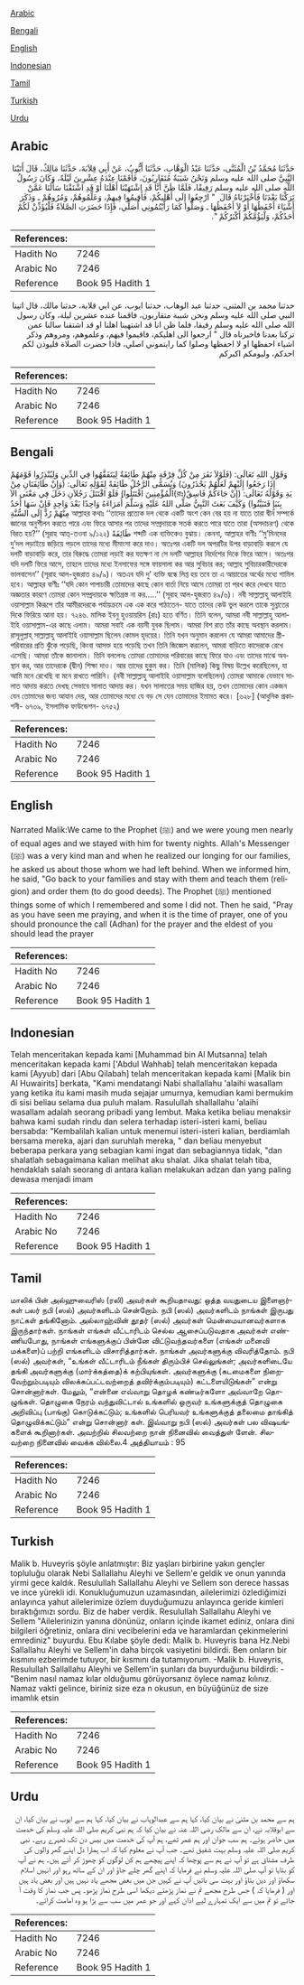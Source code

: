 [Arabic](#arabic)

[Bengali](#bengali)

[English](#english)

[Indonesian](#indonesian)

[Tamil](#tamil)

[Turkish](#turkish)

[Urdu](#urdu)

## Arabic


<div dir="rtl" lang="ar" style={{fontSize:'larger',backgroundColor:'#f8f9fa',padding:20}}>
حَدَّثَنَا مُحَمَّدُ بْنُ الْمُثَنَّى، حَدَّثَنَا عَبْدُ الْوَهَّابِ، حَدَّثَنَا أَيُّوبُ، عَنْ أَبِي قِلاَبَةَ، حَدَّثَنَا مَالِكٌ، قَالَ أَتَيْنَا النَّبِيَّ صلى الله عليه وسلم وَنَحْنُ شَبَبَةٌ مُتَقَارِبُونَ، فَأَقَمْنَا عِنْدَهُ عِشْرِينَ لَيْلَةً، وَكَانَ رَسُولُ اللَّهِ صلى الله عليه وسلم رَفِيقًا، فَلَمَّا ظَنَّ أَنَّا قَدِ اشْتَهَيْنَا أَهْلَنَا أَوْ قَدِ اشْتَقْنَا سَأَلَنَا عَمَّنْ تَرَكْنَا بَعْدَنَا فَأَخْبَرْنَاهُ قَالَ ‏ "‏ ارْجِعُوا إِلَى أَهْلِيكُمْ، فَأَقِيمُوا فِيهِمْ، وَعَلِّمُوهُمْ، وَمُرُوهُمْ ـ وَذَكَرَ أَشْيَاءَ أَحْفَظُهَا أَوْ لاَ أَحْفَظُهَا ـ وَصَلُّوا كَمَا رَأَيْتُمُونِي أُصَلِّي، فَإِذَا حَضَرَتِ الصَّلاَةُ فَلْيُؤَذِّنْ لَكُمْ أَحَدُكُمْ، وَلْيَؤُمَّكُمْ أَكْبَرُكُمْ ‏"‏‏.‏
</div>
<div style={{backgroundColor:'#f8f9fa',padding:20, marginBottom: 10}}><table> <thead> <tr> <th>References:</th> <th></th> </tr> </thead> <tbody><tr><td>Hadith No</td><td>7246</td></tr><tr><td>Arabic No</td><td>7246</td></tr><tr><td>Reference</td><td>Book 95 Hadith 1</td></tr></tbody></table></div>


<div dir="rtl" lang="ar" style={{fontSize:'larger',backgroundColor:'#f8f9fa',padding:20}}>
حدثنا محمد بن المثنى، حدثنا عبد الوهاب، حدثنا ايوب، عن ابي قلابة، حدثنا مالك، قال اتينا النبي صلى الله عليه وسلم ونحن شببة متقاربون، فاقمنا عنده عشرين ليلة، وكان رسول الله صلى الله عليه وسلم رفيقا، فلما ظن انا قد اشتهينا اهلنا او قد اشتقنا سالنا عمن تركنا بعدنا فاخبرناه قال " ارجعوا الى اهليكم، فاقيموا فيهم، وعلموهم، ومروهم وذكر اشياء احفظها او لا احفظها وصلوا كما رايتموني اصلي، فاذا حضرت الصلاة فليوذن لكم احدكم، وليومكم اكبركم
</div>
<div style={{backgroundColor:'#f8f9fa',padding:20, marginBottom: 10}}><table> <thead> <tr> <th>References:</th> <th></th> </tr> </thead> <tbody><tr><td>Hadith No</td><td>7246</td></tr><tr><td>Arabic No</td><td>7246</td></tr><tr><td>Reference</td><td>Book 95 Hadith 1</td></tr></tbody></table></div>

## Bengali


<div dir="ltr" lang="bn" style={{fontSize:'larger',backgroundColor:'#f8f9fa',padding:20}}>
وَقَوْلِ اللهِ تَعَالَى: (فَلَوْلاَ نَفَرَ مِنْ كُلِّ فِرْقَةٍ مِنْهُمْ طَائِفَةٌ لِيَتَفَقَّهُوا فِي الدِّينِ وَلِيُنْذِرُوا قَوْمَهُمْ إِذَا رَجَعُوا إِلَيْهِمْ لَعَلَّهُمْ يَحْذَرُونَ) وَيُسَمَّى الرَّجُلُ طَائِفَةً لِقَوْلِهِ تَعَالَى: (وَإِنْ طَائِفَتَانِ مِنْ الْمُؤْمِنِينَ اقْتَتَلُوا) فَلَوْ اقْتَتَلَ رَجُلاَنِ دَخَلَ فِي مَعْنَى الآ(রাঃ)يَةِ وَقَوْلُهُ تَعَالَى: (إِنْ جَاءَكُمْ فَاسِقٌ بِنَبَإٍ فَتَبَيَّنُوا) وَكَيْفَ بَعَثَ النَّبِيُّ صَلَّى اللهُ عَلَيْهِ وَسَلَّمَ أُمَرَاءَهُ وَاحِدًا بَعْدَ وَاحِدٍ فَإِنْ سَهَا أَحَدٌ مِنْهُمْ رُدَّ إِلَى السُّنَّةِ আল্লাহর কথাঃ ‘‘তাদের প্রত্যেক দল থেকে একটি অংশ কেন বের হয় না যাতে তারা দ্বীন সম্পর্কে জ্ঞানের অনুশীলন করতে পারে এবং ফিরে আসার পর তাদের সম্প্রদায়কে সতর্ক করতে পারে যাতে তারা (অসদাচরণ) থেকে বিরত হয়?’’ (সূরাহ আত্-তওবা ৯/১২২) طَائِفَةً শব্দটি এক ব্যক্তিকেও বুঝায়। কেননা, আল্লাহর বাণীঃ ‘‘মু’মিনদের দু’দল লড়াইয়ে জড়িয়ে পড়লে তাদের মধ্যে মীমাংসা করে দাও। অতঃপর একটি দল অপরটির উপর বাড়াবাড়ি করলে যে দলটি বাড়াবাড়ি করে, তার বিরুদ্ধে তোমরা লড়াই কর যতক্ষণ না সে দলটি আল্লাহর নির্দেশের দিকে ফিরে আসে। অতঃপর যদি দলটি ফিরে আসে, তাহলে তাদের মধ্যে ইনসাফের সঙ্গে ফায়সালা কর আর সুবিচার কর; আল্লাহ সুবিচারকারীদেরকে ভালবাসেন’’ (সূরাহ আল-হুজরাত ৪৯/৯)। অতএব যদি দু’ ব্যক্তি দ্বন্ধে লিপ্ত হয় তবে তা এ আয়াতের অর্থের মধ্যে শামিল হবে। আল্লাহর বাণীঃ ‘‘যদি কোন পাপাচারী তোমাদের কাছে কোন বার্তা নিয়ে আসে তোমরা তা পরখ করে দেখবে যাতে অজ্ঞতার কারণে তোমরা কোন সম্প্রদায়কে ক্ষতিগ্রস্ত না কর.....’’ (সূরাহ আল-হুজরাত ৪৯/৬)। নবী সাল্লাল্লাহু আলাইহি ওয়াসাল্লাম কিরূপে তাঁর আমীরদেরকে পর্যায়ক্রমে এক এক করে পাঠাতেন- যাতে তাদের কেউ ভুল করলে তাকে সুন্নাতের দিকে ফিরিয়ে আনা হয়। ৭২৪৬. মালিক ইবনু হুওয়ায়রিস (রাঃ) হতে বর্ণিত। তিনি বলেন, আমরা নবী সাল্লাল্লাহু আলাইহি ওয়াসাল্লাম-এর কাছে এলাম। আমরা সবাই এক বয়সী যুবক ছিলাম। আমরা বিশ রাত তাঁর কাছে অবস্থান করলাম। রাসূলুল্লাহ্ সাল্লাল্লাহু আলাইহি ওয়াসাল্লাম ছিলেন কোমল হৃদয়ের। তিনি যখন অনুমান করলেন যে আমরা আমাদের স্ত্রী-পরিবারের প্রতি ঝুঁকে পড়েছি, কিংবা আসক্ত হয়ে পড়েছি তখন তিনি জিজ্ঞেস করলেন, আমরা বাড়িতে কাদেরকে রেখে এসেছি। আমরা তাঁকে জানালাম। তিনি বললেনঃ তোমরা তোমাদের পরিবারের কাছে ফিরে যাও এবং তাদের মাঝে অবস্থান কর, আর তাদেরকে (দ্বীন) শিক্ষা দাও। আর তাদের হুকুম কর। তিনি (মালিক) কিছু বিষয় উল্লেখ করেছিলেন, যা আমি মনে রেখেছি বা মনে রাখতে পারিনি। (নবী সাল্লাল্লাহু আলাইহি ওয়াসাল্লাম বলেছিলেন) তোমরা আমাকে যেভাবে সালাত আদায় করতে দেখছ সেভাবে সালাত আদায় কর। যখন সালাতের সময় হাজির হয়, তখন তোমাদের কোন একজন যেন তোমাদের জন্য আযান দেয়, আর তোমাদের মধ্যে যে বড় সে যেন তোমাদের ইমামত করে। [৬২৮] (আধুনিক প্রকাশনী- ৬৭৩৯, ইসলামিক ফাউন্ডেশন- ৬৭৫২)
</div>
<div style={{backgroundColor:'#f8f9fa',padding:20, marginBottom: 10}}><table> <thead> <tr> <th>References:</th> <th></th> </tr> </thead> <tbody><tr><td>Hadith No</td><td>7246</td></tr><tr><td>Arabic No</td><td>7246</td></tr><tr><td>Reference</td><td>Book 95 Hadith 1</td></tr></tbody></table></div>

## English


<div dir="ltr" lang="en" style={{fontSize:'larger',backgroundColor:'#f8f9fa',padding:20}}>
Narrated Malik:We came to the Prophet (ﷺ) and we were young men nearly of equal ages and we stayed with him for twenty nights. Allah's Messenger (ﷺ) was a very kind man and when he realized our longing for our families, he asked us about those whom we had left behind. When we informed him, he said, "Go back to your families and stay with them and teach them (religion) and order them (to do good deeds). The Prophet (ﷺ) mentioned things some of which I remembered and some I did not. Then he said, "Pray as you have seen me praying, and when it is the time of prayer, one of you should pronounce the call (Adhan) for the prayer and the eldest of you should lead the prayer
</div>
<div style={{backgroundColor:'#f8f9fa',padding:20, marginBottom: 10}}><table> <thead> <tr> <th>References:</th> <th></th> </tr> </thead> <tbody><tr><td>Hadith No</td><td>7246</td></tr><tr><td>Arabic No</td><td>7246</td></tr><tr><td>Reference</td><td>Book 95 Hadith 1</td></tr></tbody></table></div>

## Indonesian


<div dir="ltr" lang="id" style={{fontSize:'larger',backgroundColor:'#f8f9fa',padding:20}}>
Telah menceritakan kepada kami [Muhammad bin Al Mutsanna] telah menceritakan kepada kami ['Abdul Wahhab] telah menceritakan kepada kami [Ayyub] dari [Abu Qilabah] telah menceritakan kepada kami [Malik bin Al Huwairits] berkata, "Kami mendatangi Nabi shallallahu 'alaihi wasallam yang ketika itu kami masih muda sejajar umurnya, kemudian kami bermukim di sisi beliau selama dua puluh malam. Rasulullah shallallahu 'alaihi wasallam adalah seorang pribadi yang lembut. Maka ketika beliau menaksir bahwa kami sudah rindu dan selera terhadap isteri-isteri kami, beliau bersabda: "Kembalilah kalian untuk menemui isteri-isteri kalian, berdiamlah bersama mereka, ajari dan suruhlah mereka, " dan beliau menyebut beberapa perkara yang sebagian kami ingat dan sebagiannya tidak, "dan shalatlah sebagaimana kalian melihat aku shalat. Jika shalat telah tiba, hendaklah salah seorang di antara kalian melakukan adzan dan yang paling dewasa menjadi imam
</div>
<div style={{backgroundColor:'#f8f9fa',padding:20, marginBottom: 10}}><table> <thead> <tr> <th>References:</th> <th></th> </tr> </thead> <tbody><tr><td>Hadith No</td><td>7246</td></tr><tr><td>Arabic No</td><td>7246</td></tr><tr><td>Reference</td><td>Book 95 Hadith 1</td></tr></tbody></table></div>

## Tamil


<div dir="ltr" lang="ta" style={{fontSize:'larger',backgroundColor:'#f8f9fa',padding:20}}>
மாலிக் பின் அல்ஹுவைரிஸ் (ரலி) அவர்கள் கூறியதாவது: ஒத்த வயதுடைய இளைஞர்கள் பலர் நபி (ஸல்) அவர்களிடம் சென்றோம். நபி (ஸல்) அவர்களிடம் நாங்கள் இருபது நாட்கள் தங்கினோம். அல்லாஹ்வின் தூதர் (ஸல்) அவர்கள் மென்மையானவர்களாக இருந்தார்கள். நாங்கள் எங்கள் வீட்டாரிடம் செல்ல ஆசைப்படுவதாக அவர்கள் எண்ணியபோது, நாங்கள் எங்களுக்குப் பின்னே விட்டுவந்தவர்களை (எங்கள் மனைவி மக்களை)ப் பற்றி எங்களிடம் விசாரித்தார்கள். நாங்கள் அவர்களுக்கு விவரித்தோம். நபி (ஸல்) அவர்கள், “உங்கள் வீட்டாரிடம் நீங்கள் திரும்பிச் செல்லுங்கள்; அவர்களிடையே தங்கி அவர்களுக்கு (மார்க்கத்தை)க் கற்பியுங்கள். அவர்களுக்கு (கடமைகளை நிறைவேற்றும்படியும் விலக்கப்பட்டவற்றைத் தவிர்க்கும்படியும்) கட்டளையிடுங்கள்” என்று சொன்னார்கள். மேலும், “என்னை எவ்வாறு தொழக் கண்டீர்களோ அவ்வாறே தொழுங்கள். தொழுகை நேரம் வந்துவிட்டால் உங்களில் ஒருவர் உங்களுக்குத் தொழுகை அறிவிப்பு (பாங்கு) கொடுக்கட்டும்; உங்களில் பெரியவர் உங்களுக்குத் தலைமை தாங்கித் தொழுவிக்கட்டும்” என்று சொன்னார் கள். இவ்வாறு நபி (ஸல்) அவர்கள் பல விஷயங்களைக் கூறினார்கள். அவற்றில் சிலவற்றை நான் நினைவில் வைத்துள் ளேன். சிலவற்றை நினைவில் வைக்க வில்லை.4 அத்தியாயம் : 95
</div>
<div style={{backgroundColor:'#f8f9fa',padding:20, marginBottom: 10}}><table> <thead> <tr> <th>References:</th> <th></th> </tr> </thead> <tbody><tr><td>Hadith No</td><td>7246</td></tr><tr><td>Arabic No</td><td>7246</td></tr><tr><td>Reference</td><td>Book 95 Hadith 1</td></tr></tbody></table></div>

## Turkish


<div dir="ltr" lang="tr" style={{fontSize:'larger',backgroundColor:'#f8f9fa',padding:20}}>
Malik b. Huveyris şöyle anlatmıştır: Biz yaşları birbirine yakın gençler topluluğu olarak Nebi Sallallahu Aleyhi ve Sellem'e geldik ve onun yanında yirmi gece kaldık. Resulullah Sallallahu Aleyhi ve Sellem son derece hassas ve ince yürekli idi. Konukluğumuzun uzamasından, ailelerimizi özlediğimizi anlayınca yahut ailelerimize özlem duyduğumuzu anlayınca geride kimleri bıraktığımızı sordu. Biz de haber verdik. Resulullah Sallallahu Aleyhi ve Sellem "Ailelerinizin yanına dönünüz, onların içinde ikamet ediniz, onlara dini bilgileri öğretiniz, onlara dini vecibelerini eda ve haramlardan çekinmelerini emrediniz" buyurdu. Ebu Kılabe şöyle dedi: Malik b. Huveyris bana Hz.Nebi Sallallahu Aleyhi ve Sellem'in daha birçok vasiyetini bildirdi. Ben onların bir kısmını ezberimde tutuyor, bir kısmını da tutamıyorum. -Malik b. Huveyris, Resulullah Sallallahu Aleyhi ve Sellem'in şunları da buyurduğunu bildirdi: - "Benim nasıl namaz kılar olduğumu görüyorsanız öylece namaz kılınız. Namaz vakti gelince, biriniz size eza n okusun, en büyüğünüz de size imamlık etsin
</div>
<div style={{backgroundColor:'#f8f9fa',padding:20, marginBottom: 10}}><table> <thead> <tr> <th>References:</th> <th></th> </tr> </thead> <tbody><tr><td>Hadith No</td><td>7246</td></tr><tr><td>Arabic No</td><td>7246</td></tr><tr><td>Reference</td><td>Book 95 Hadith 1</td></tr></tbody></table></div>

## Urdu


<div dir="rtl" lang="ur" style={{fontSize:'larger',backgroundColor:'#f8f9fa',padding:20}}>
ہم سے محمد بن مثنیٰ نے بیان کیا، کہا ہم سے عبدالوہاب نے بیان کیا، کہا ہم سے ایوب نے بیان کیا، ان سے ابوقلابہ نے، ان سے مالک رضی اللہ عنہ نے بیان کیا کہ ہم نبی کریم صلی اللہ علیہ وسلم کی خدمت میں حاضر ہوئے۔ ہم سب جوان اور ہم عمر تھے، ہم آپ کی خدمت میں بیس دن تک ٹھہرے رہے۔ نبی کریم صلی اللہ علیہ وسلم بہت شفیق تھے۔ جب آپ نے معلوم کیا کہ اب ہمارا دل اپنے گھر والوں کی طرف مشتاق ہے تو آپ نے ہم سے پوچھا کہ اپنے پیچھے ہم کن لوگوں کو چھوڑ کر آئے ہیں۔ ہم نے آپ کو بتایا تو آپ صلی اللہ علیہ وسلم نے فرمایا کہ اپنے گھر چلے جاؤ اور ان کے ساتھ رہو اور انہیں اسلام سکھاؤ اور دین بتاؤ اور بہت سی باتیں آپ نے کہیں جن میں بعض مجھے یاد نہیں ہیں اور بعض یاد ہیں اور ( فرمایا کہ ) جس طرح مجھے تم نے نماز پڑھتے دیکھا اسی طرح نماز پڑھو۔ پس جب نماز کا وقت آ جائے تو تم میں سے ایک تمہارے لیے اذان کہے اور جو عمر میں سب سے بڑا ہو وہ امامت کرائے۔
</div>
<div style={{backgroundColor:'#f8f9fa',padding:20, marginBottom: 10}}><table> <thead> <tr> <th>References:</th> <th></th> </tr> </thead> <tbody><tr><td>Hadith No</td><td>7246</td></tr><tr><td>Arabic No</td><td>7246</td></tr><tr><td>Reference</td><td>Book 95 Hadith 1</td></tr></tbody></table></div>